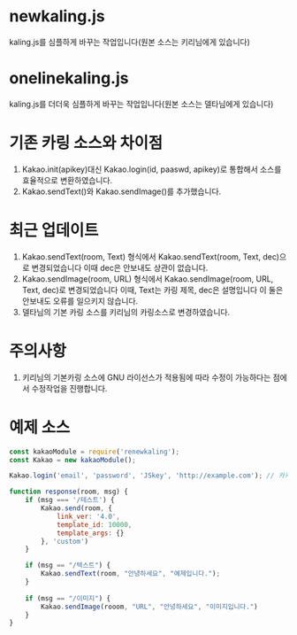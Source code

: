 # newkaling.js
kaling.js를 심플하게 바꾸는 작업입니다(원본 소스는 키리님에게 있습니다)

# onelinekaling.js
kaling.js를 더더욱 심플하게 바꾸는 작업입니다(원본 소스는 델타님에게 있습니다)

# 기존 카링 소스와 차이점
1. Kakao.init(apikey)대신 Kakao.login(id, paaswd, apikey)로 통합해서 소스를 효율적으로 변환하였습니다.
2. Kakao.sendText()와 Kakao.sendImage()를 추가했습니다.

# 최근 업데이트
1. Kakao.sendText(room, Text) 형식에서 Kakao.sendText(room, Text, dec)으로 변경되었습니다 이때 dec은 안보내도 상관이 없습니다.
2. Kakao.sendImage(room, URL) 형식에서 Kakao.sendImage(room, URL, Text, dec)로 변경되었습니다 이때, Text는 카링 제목, dec은 설명입니다 이 둘은 안보내도 오류를 일으키지 않습니다.
3. 델타님의 기본 카링 소스를 키리님의 카링소스로 변경하였습니다.

# 주의사항
1. 키리님의 기본카링 소스에 GNU 라이선스가 적용됨에 따라 수정이 가능하다는 점에서 수정작업을 진행합니다.

# 예제 소스
```javascript
const kakaoModule = require('renewkaling');
const Kakao = new kakaoModule();

Kakao.login('email', 'password', 'JSkey', 'http://example.com'); // 카카오링크를 보낼 계정의 이메일과 비밀번호, 자바스크립트 키, Web 플랫폼에 등록한 도메인

function response(room, msg) {
    if (msg === '/테스트') {
        Kakao.send(room, {
            link_ver: '4.0',
            template_id: 10000,
            template_args: {}
        }, 'custom')
    }

    if (msg == "/텍스트") {
        Kakao.sendText(room, "안녕하세요", "예제입니다.");
    }
    
    if (msg == "/이미지") {
        Kakao.sendImage(rooom, "URL", "안녕하세요", "이미지입니다.")
    }
}

```
